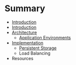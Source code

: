 # Summary

* [Introduction](README.md)
* [Introduction](introduction.md)
* [Architecture](architecture.md)
   * [Application Environments](application_environments.md)
* [Implementation](implementation.md)
   * [Persistent Storage](persistent_storage.md)
   * Load Balancing
* Resources

